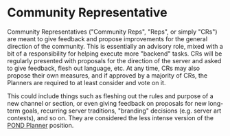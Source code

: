 # Community Representative

Community Representatives ("Community Reps", "Reps", or simply "CRs") are meant to give feedback and propose improvements for the general direction of the community. This is essentially an advisory role, mixed with a bit of a responsibility for helping execute more "backend" tasks. CRs will be regularly presented with proposals for the direction of the server and asked to give feedback, flesh out language, etc. At any time, CRs may also propose their own measures, and if approved by a majority of CRs, the Planners are required to at least consider and vote on it.

This could include things such as fleshing out the rules and purpose of a new channel or section, or even giving feedback on proposals for new long-term goals, recurring server traditions, "branding" decisions (e.g. server art contests), and so on. They are considered the less intense version of the [POND Planner](../03-Tier-2/06-Planner/01-Planner.md) position.